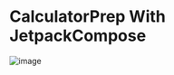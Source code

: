 # CalculatorPrep With JetpackCompose
![image](https://user-images.githubusercontent.com/75416674/170075560-78f1f91f-ac03-435a-a6e5-fa4b65c08360.png)
